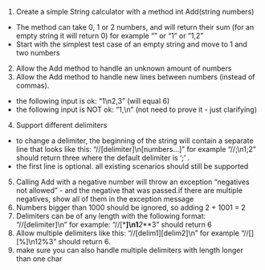 1. Create a simple String calculator with a method int Add(string numbers)

- The method can take 0, 1 or 2 numbers, and will return their sum (for an empty string it will return 0) for example “” or “1” or “1,2”
- Start with the simplest test case of an empty string and move to 1 and two numbers

2. Allow the Add method to handle an unknown amount of numbers
3. Allow the Add method to handle new lines between numbers (instead of commas).

- the following input is ok: “1\n2,3” (will equal 6)
- the following input is NOT ok: “1,\n” (not need to prove it - just clarifying)

4. Support different delimiters

- to change a delimiter, the beginning of the string will contain a separate line that looks like this: “//[delimiter]\n[numbers…]” for example “//;\n1;2” should return three where the default delimiter is ‘;’ .
- the first line is optional. all existing scenarios should still be supported

5. Calling Add with a negative number will throw an exception “negatives not allowed” - and the negative that was passed.if there are multiple negatives, show all of them in the exception message
6. Numbers bigger than 1000 should be ignored, so adding 2 + 1001 = 2
7. Delimiters can be of any length with the following format: “//[delimiter]\n” for example: “//[***]\n1**_2_**3” should return 6
8. Allow multiple delimiters like this: “//[delim1][delim2]\n” for example “//[][%]\n12%3” should return 6.
9. make sure you can also handle multiple delimiters with length longer than one char

